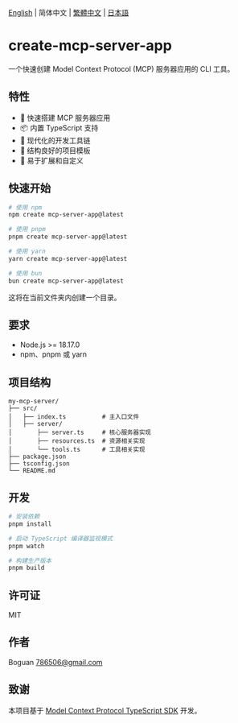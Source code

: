 [English](../README.md) | 简体中文 | [繁體中文](README_zh-TW.md) | [日本語](README_ja-JP.md)

# create-mcp-server-app

一个快速创建 Model Context Protocol (MCP) 服务器应用的 CLI 工具。

## 特性

- 🚀 快速搭建 MCP 服务器应用
- 📦 内置 TypeScript 支持
- 🔧 现代化的开发工具链
- 📝 结构良好的项目模板
- 🎯 易于扩展和自定义

## 快速开始

```bash
# 使用 npm
npm create mcp-server-app@latest

# 使用 pnpm
pnpm create mcp-server-app@latest

# 使用 yarn
yarn create mcp-server-app@latest

# 使用 bun
bun create mcp-server-app@latest
```

这将在当前文件夹内创建一个目录。

## 要求

- Node.js >= 18.17.0
- npm、pnpm 或 yarn

## 项目结构

```
my-mcp-server/
├── src/
│   ├── index.ts          # 主入口文件
│   ├── server/
│       ├── server.ts     # 核心服务器实现
│       ├── resources.ts  # 资源相关实现
│       └── tools.ts      # 工具相关实现
├── package.json
├── tsconfig.json
└── README.md
```

## 开发

```bash
# 安装依赖
pnpm install

# 启动 TypeScript 编译器监视模式
pnpm watch

# 构建生产版本
pnpm build
```

## 许可证

MIT

## 作者

Boguan <786506@gmail.com>

## 致谢

本项目基于 [Model Context Protocol TypeScript SDK](https://github.com/modelcontextprotocol/typescript-sdk) 开发。
